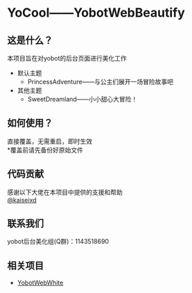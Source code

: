 ﻿# YoCool——YobotWebBeautify

## 这是什么？
本项目旨在对yobot的后台页面进行美化工作
- 默认主题
	- PrincessAdventure——与公主们展开一场冒险故事吧
- 其他主题
	- SweetDreamland——小小甜心大冒险！

## 如何使用？
直接覆盖，无需重启，即时生效</br>
*覆盖前请先备份好原始文件

## 代码贡献
感谢以下大佬在本项目中提供的支援和帮助</br>
[@kaiseixd](https://github.com/kaiseixd)

## 联系我们
yobot后台美化组(Q群)：1143518690

## 相关项目
- [YobotWebWhite](https://github.com/shkongzhu/YobotWebWhite)
